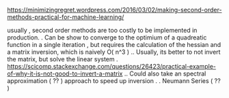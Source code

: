 https://minimizingregret.wordpress.com/2016/03/02/making-second-order-methods-practical-for-machine-learning/

usually , second order methods are too costly to be implemented in production.
    . Can be show to converge to the optimium of a quadreatic function in a single iteration , but requires the calculation of the hessian and a matrix inversion, which is naively O( n^3 ) 
        .. Usually, its better to not invert the matrix, but solve the linear system . https://scicomp.stackexchange.com/questions/26423/practical-example-of-why-it-is-not-good-to-invert-a-matrix
        .. Could also take an spectral approximation ( ?? ) approach to speed up inversion . 
    . Neumann Series ( ?? )

